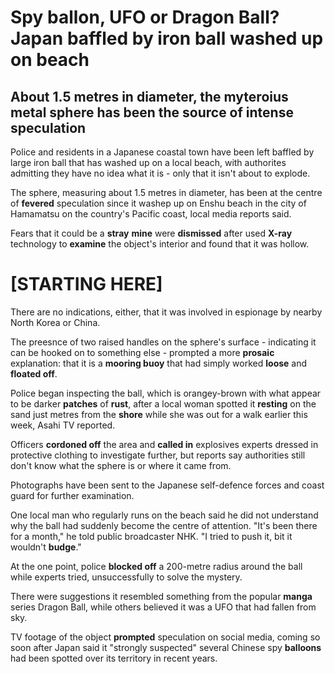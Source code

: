 # Spy ballon, **UFO** or Dragon Ball? Japan **baffled** by iron ball **washed up** on **beach**

## About 1.5 metres in diameter, the myteroius metal sphere has been the source of intense speculation

Police and residents in a Japanese coastal town have been left baffled by large iron ball that has washed up on a local beach, with authorites admitting they have no idea what it is - only  that it isn't about to explode.

The sphere, measuring about 1.5 metres in diameter, has been at the centre of **fevered** speculation since it washep up on Enshu beach in the city of Hamamatsu on the country's Pacific coast, local media reports said.

Fears that it could be a **stray** **mine** were **dismissed** after used **X-ray** technology to **examine** the object's interior and found that it was hollow.

# [STARTING HERE]

There are no indications, either, that it was involved in espionage by nearby North Korea or China.

The preesnce of two raised handles on the sphere's surface - indicating it can be hooked on to something else - prompted a more **prosaic** explanation: that it is a **mooring buoy** that had simply worked **loose** and **floated off**.

Police began inspecting the ball, which is orangey-brown with what appear to be darker **patches** of **rust**, after a local woman spotted it **resting** on the sand just metres from the **shore** while she was out for a walk earlier this week, Asahi TV reported.

Officers **cordoned off** the area and **called in** explosives experts dressed in protective clothing to investigate further, but reports say authorities still don't know what the sphere is or where it came from. 

Photographs have been sent to the Japanese self-defence forces and coast guard for further examination.

One local man who regularly runs on the beach said he did not understand why the ball had suddenly become the centre of attention. "It's been there for a month," he told public broadcaster NHK. "I tried to push it, bit it wouldn't **budge**."

At the one point, police **blocked off** a 200-metre radius around the ball while experts tried, unsuccessfully to solve the mystery.

There were suggestions it resembled something from the popular **manga** series Dragon Ball, while others believed it was a UFO that had fallen from sky.

TV footage of the object **prompted** speculation on social media, coming so soon after Japan said it "strongly suspected" several Chinese spy **balloons** had been spotted over its territory in recent years.